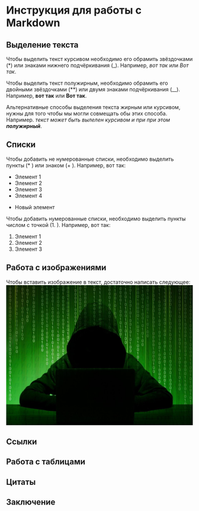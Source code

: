 # Инструкция для работы с Markdown

## Выделение текста

Чтобы выделить текст курсивом необходимо его обрамить звёздочками (*) или знаками нижнего подчёркивания (_). Например, *вот так* или _Вот так_.

Чтобы выделить текст полужирным, необходимо обрамить его двойными звёздочками (**) или двумя знаками подчёркивания (__). Например, **вот так** или __Вот так__.

Альтернативные способы выделения текста жирным или курсивом, нужны для того чтобы мы могли совмещать обы этих способа. Например. _текст может быть вылелен курсивом и при при этом **полужирный**_.

## Списки

Чтобы добавить не нумерованные списки, необходимо выделить пункты (* ) или знаком (+ ). Например, вот так:
* Элемент 1
* Элемент 2
* Элемент 3
* Элемент 4
+ Новый элемент

Чтобы добавить нумерованные списки, необходимо выделить пункты числом с точкой (1. ).
Например, вот так:
1. Элемент 1
2. Элемент 2
3. Элемент 3

## Работа с изображениями

Чтобы вставить изображение в текст, достаточно написать следующее:
![Киберсталкер](stalking.jpg)

## Ссылки

## Работа с таблицами

## Цитаты

## Заключение